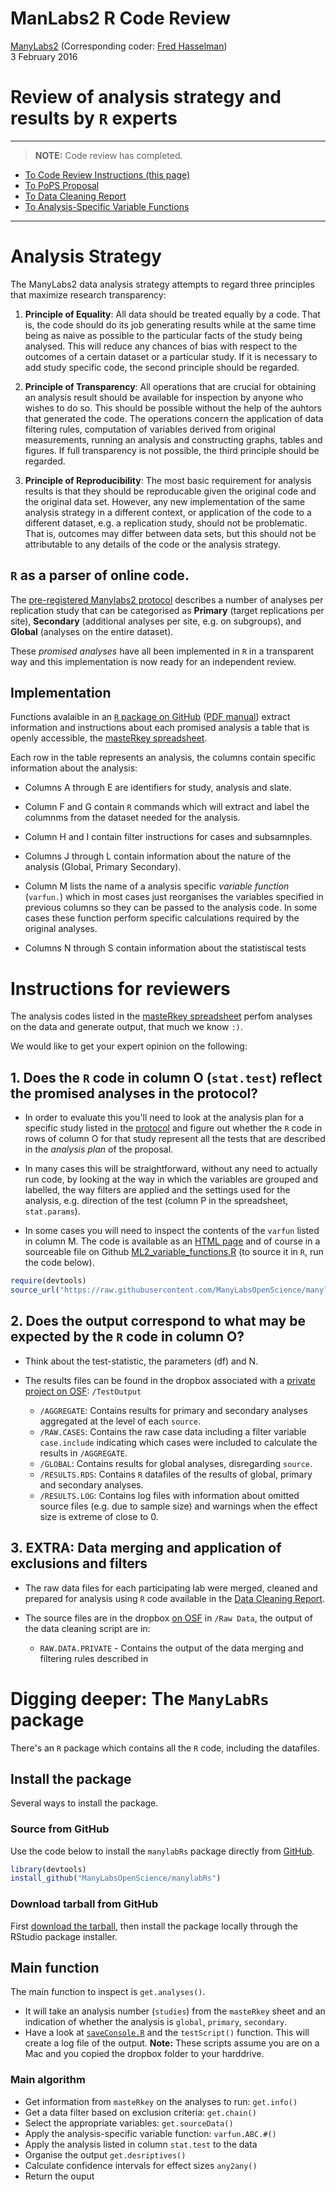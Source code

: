 # ManLabs2 R Code Review
[ManyLabs2](https://osf.io/8cd4r) (Corresponding coder: [Fred Hasselman](https://osf.io/ujgs6/))  
3 February 2016  


# Review of analysis strategy and results by `R` experts

------

> **NOTE:** Code review has completed.

* [To Code Review Instructions (this page)](https://ManyLabsOpenScience.github.io/ML2_RcodeReview.html)
* [To PoPS Proposal](https://ManyLabsOpenScience.github.io/ML2_PoPS_proposal.html)
* [To Data Cleaning Report](https://ManyLabsOpenScience.github.io/ML2_data_cleaning.html)
* [To Analysis-Specific Variable Functions](https://ManyLabsOpenScience.github.io/ML2_varfuns.html)

------


# Analysis Strategy

The ManyLabs2 data analysis strategy attempts to regard three principles that maximize research transparency:
  
 1. **Principle of Equality**: All data should be treated equally by a code. That is, the code should do its job generating results while at the same time being as naive as possible to the particular facts of the study being analysed. This will reduce any chances of bias with respect to the outcomes of a certain dataset or a particular study. If it is necessary to add study specific code, the second principle should be regarded.
 
 2. **Principle of Transparency**: All operations that are crucial for obtaining an analysis result should be available for inspection by anyone who wishes to do so. This should be possible without the help of the auhtors that generated the code. The operations concern the application of data filtering rules, computation of variables derived from original measurements, running an analysis and constructing graphs, tables and figures. If full transparency is not possible, the third principle should be regarded. 
 
 3. **Principle of Reproducibility**: The most basic requirement for analysis results is that they should be reproducable given the original code and the original data set. However, any new implementation of the same analysis strategy in a different context, or application of the code to a different dataset, e.g. a replication study, should not be problematic. That is, outcomes may differ between data sets, but this should not be attributable to any details of the code or the analysis strategy.  
    
    
## `R` as a parser of online code.    

The [pre-registered Manylabs2 protocol](https://docs.google.com/document/d/1B5sVz3jlKMGnpxik-cfCeR8ngeQ249bzQExaVd5FzZM/edit) describes a number of analyses per replication study that can be categorised as **Primary** (target replications per site), **Secondary** (additional analyses per site, e.g. on subgroups), and **Global** (analyses on the entire dataset). 

These *promised analyses* have all been implemented in `R` in a transparent way and this implementation is now ready for an independent review.    

## Implementation

Functions avalaible in an [`R` package on GitHub](https://github.com/ManyLabsOpenScience/manylabRs) ([PDF manual](https://github.com/ManyLabsOpenScience/manylabRs/manyLabRs.pdf)) extract information and instructions about each promised analysis a table that is openly accessible, the [masteRkey spreadsheet](https://docs.google.com/spreadsheets/d/1fqK3WHwFPMIjNVVvmxpMEjzUETftq_DmP5LzEhXxUHA/edit#gid=769239110).

Each row in the table represents an analysis, the columns contain specific information about the analysis:   

* Columns A through E are identifiers for study, analysis and slate.

* Column F and G contain `R` commands which will extract and label the columnms from the dataset needed for the analysis.

* Column H and I contain filter instructions for cases and subsamnples.

* Columns J through L contain information about the nature of the analysis (Global, Primary Secondary).

* Column M lists the name of a analysis specific *variable function* (`varfun.`) which in most cases just reorganises the variables specified in previous columns so they can be passed to the analysis code. In some cases these function perform specific calculations required by the original analyses.

* Columns N through S contain information about the statistiscal tests 

# Instructions for reviewers 

The analysis codes listed in the [masteRkey spreadsheet](https://docs.google.com/spreadsheets/d/1fqK3WHwFPMIjNVVvmxpMEjzUETftq_DmP5LzEhXxUHA/edit#gid=769239110) perfom analyses on the data and generate output, that much we know `:)`.

We would like to get your expert opinion on the following:

## **1. Does the `R` code in column O (`stat.test`) reflect the promised analyses in the protocol?**

+ In order to evaluate this you'll need to look at the analysis plan for a specific study listed in the [protocol](https://ManyLabsOpenScience.github.io/ML2_data_cleaning.html) and figure out whether the `R` code in rows of column O for that study represent all the tests that are described in the *analysis plan* of the proposal.   

+ In many cases this will be straightforward, without any need to actually run code, by looking at the way in which the variables are grouped and labelled, the way filters are applied and the settings used for the analysis, e.g. direction of the test (column P in the spreadsheet, `stat.params`).

+ In some cases you will need to inspect the contents of the `varfun` listed in column M. The code is available as an [HTML page](https://ManyLabsOpenScience.github.io/ML2_varfuns.html) and of course in a sourceable file on Github [ML2_variable_functions.R](https://github.com/ManyLabsOpenScience/manylabRs/R/) (to source it in `R`, run the code below).  
  

```r
require(devtools)
source_url("https://raw.githubusercontent.com/ManyLabsOpenScience/manylabRs/master/R/ML2_variable_functions.R")
```


## **2. Does the output correspond to what may be expected by the `R` code in column O?**

+ Think about the test-statistic, the parameters (df) and N.

+ The results files can be found in the dropbox associated with a [private project on OSF](https://osf.io/fprzu/): `/TestOutput`
    * `/AGGREGATE`: Contains results for primary and secondary analyses aggregated at the level of each `source`.
    * `/RAW.CASES`: Contains the raw case data including a filter variable `case.include` indicating which cases were included to calculate the results in `/AGGREGATE`.
    * `/GLOBAL`: Contains results for global analyses, disregarding `source`.
    * `/RESULTS.RDS`: Contains `R` datafiles of the results of global, primary and secondary analyses.
    * `/RESULTS.LOG`: Contains log files with information about omitted source files (e.g. due to sample size) and warnings when the effect size is extreme of close to 0. 

## **3. EXTRA: Data merging and application of exclusions and filters** 

+ The raw data files for each participating lab were merged, cleaned and prepared for analysis using `R` code available in the [Data Cleaning Report](https://ManyLabsOpenScience.github.io/ML2_data_cleaning.html).

+ The source files are in the dropbox [on OSF](https://osf.io/fprzu/) in `/Raw Data`, the output of the data cleaning script are in:
    * `RAW.DATA.PRIVATE` - Contains the output of the data merging and filtering rules described in 

# **Digging deeper: The `ManyLabRs` package**

There's an `R` package which contains all the `R` code, including the datafiles.

## Install the package

Several ways to install the package.

### Source from GitHub

Use the code below to install the `manylabRs` package directly from [GitHub](https://github.com/ManyLabsOpenScience/manylabRs).

```r
library(devtools)
install_github("ManyLabsOpenScience/manylabRs")
```

### Download tarball from GitHub

First [download the tarball](https://github.com/ManyLabsOpenScience/manylabRs/pkg/), then install the package locally through the RStudio package installer.

## Main function

The main function to inspect is `get.analyses()`.  

+ It will take an analysis number (`studies`) from the `masteRkey` sheet and an indication of whether the analysis is `global`, `primary`, `secondary`. 
+ Have a look at [`saveConsole.R`](https://raw.githubusercontent.com/ManyLabsOpenScience/manylabRs/master/R/saveConsole.R) and the `testScript()` function. This will create a log file of the output.
**Note:** These scripts assume you are on a Mac and you copied the dropbox folder to your harddrive.

### Main algorithm

+ Get information from `masteRkey` on the analyses to run: `get.info()`
+ Get a data filter based on exclusion criteria: `get.chain()`
+ Select the appropriate variables: `get.sourceData()`
+ Apply the analysis-specific variable function: `varfun.ABC.#()`
+ Apply the analysis listed in column `stat.test` to the data
+ Organise the output `get.desriptives()`
+ Calculate confidence intervals for effect sizes `any2any()`
+ Return the ouput







